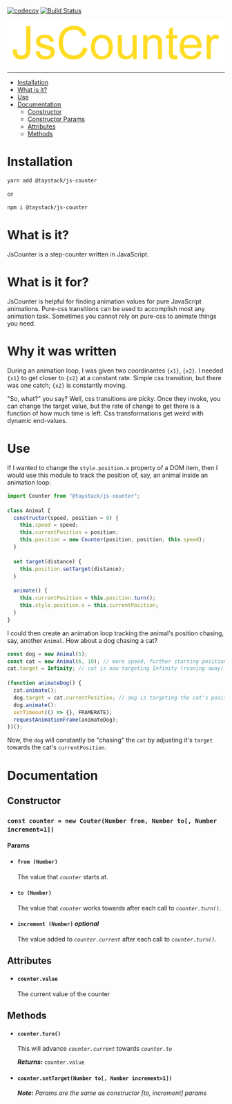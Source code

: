 [![codecov](https://codecov.io/gh/taystack/js-counter/branch/master/graph/badge.svg)](https://codecov.io/gh/taystack/js-counter)
[![Build Status](https://travis-ci.org/taystack/js-counter.svg?branch=master)](https://travis-ci.org/taystack/js-counter)

[![JsCounter](./JsCounter.png)](https://codecov.io/gh/taystack/js-counter)

---

 - [Installation](#installation)
 - [What is it?](#what-is-it)
 - [Use](#use)
 - [Documentation](#documentation)
   - [Constructor](#constructor)
   - [Constructor Params](#constructor-params)
   - [Attributes](#attributes)
   - [Methods](#methods)

# Installation

```bash
yarn add @taystack/js-counter
```

or

```bash
npm i @taystack/js-counter
```

# What is it?

JsCounter is a step-counter written in JavaScript.

# What is it for?

JsCounter is helpful for finding animation values for pure JavaScript animations. Pure-css transitions can be used to accomplish most any animation task. Sometimes you cannot rely on pure-css to animate things you need.

# Why it was written

During an animation loop, I was given two coordinantes `{x1}`, `{x2}`. I needed `{x1}` to get closer to `{x2}` at a constant rate. Simple css transition, but there was one catch; `{x2}` is constantly moving.

"So, what?" you say? Well, css transitions are picky. Once they invoke, you can change the target value, but the rate of change to get there is a function of how much time is left. Css transformations get weird with dynamic end-values.

# Use

If I wanted to change the `style.position.x` property of a DOM item, then I would use this module to track the position of, say, an animal inside an animation loop:

```javascript
import Counter from "@taystack/js-counter";

class Animal {
  constructor(speed, position = 0) {
    this.speed = speed;
    this.currentPosition = position;
    this.position = new Counter(position, position, this.speed);
  }

  set target(distance) {
    this.position.setTarget(distance);
  }

  animate() {
    this.currentPosition = this.position.turn();
    this.style.position.x = this.currentPosition;
  }
}
```

I could then create an animation loop tracking the animal's position chasing, say, another `Animal`. How about a dog chasing a cat?

```javascript
const dog = new Animal(5);
const cat = new Animal(6, 10); // more speed, further starting position
cat.target = Infinity; // cat is now targeting Infinity (running away)

(function animateDog() {
  cat.animate();
  dog.target = cat.currentPosition; // dog is targeting the cat's position
  dog.animate():
  setTimeout(() => {}, FRAMERATE);
  requestAnimationFrame(animateDog);
})();
```

Now, the `dog` will constantly be "chasing" the `cat` by adjusting it's `target` towards the cat's `currentPosition`.

# Documentation

## Constructor

### `const counter = new Couter(Number from, Number to[, Number increment=1])`

#### Params

   - #### `from (Number)`

     The value that *`counter`* starts at.

   - #### `to (Number)`

     The value that *`counter`* works towards after each call to *`counter.turn()`*.

   - #### `increment (Number)` _optional_

     The value added to *`counter.current`* after each call to *`counter.turn()`*.

## Attributes

   - #### `counter.value`

     The current value of the counter

## Methods

   - #### `counter.turn()`

	 This will advance *`counter.current`* towards *`counter.to`*

     ***Returns:***  `counter.value`

   - #### `counter.setTarget(Number to[, Number increment=1])`

     ***Note:*** *Params are the same as constructor [to, increment] params*
